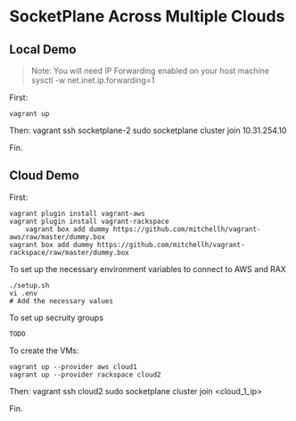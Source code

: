 SocketPlane Across Multiple Clouds
==================================

## Local Demo

> Note: You will need IP Forwarding enabled on your host machine
>     sysctl -w net.inet.ip.forwarding=1

First:

	vagrant up
Then:
	vagrant ssh socketplane-2
	sudo socketplane cluster join 10.31.254.10


Fin.

## Cloud Demo

First:

	vagrant plugin install vagrant-aws
	vagrant plugin install vagrant-rackspace
        vagrant box add dummy https://github.com/mitchellh/vagrant-aws/raw/master/dummy.box
	vagrant box add dummy https://github.com/mitchellh/vagrant-rackspace/raw/master/dummy.box	

To set up the necessary environment variables to connect to AWS and RAX

	./setup.sh
	vi .env
	# Add the necessary values

To set up secruity groups

	TODO

To create the VMs:

	vagrant up --provider aws cloud1
	vagrant up --provider rackspace cloud2

Then:
	vagrant ssh cloud2
	sudo socketplane cluster join <cloud_1_ip>

Fin.
